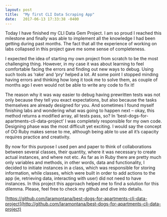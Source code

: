 ```yaml
---
layout: post
title:  "My first CLI Data Scraping App"
date:   2017-06-13 17:33:38 -0400
---
```



Today I have finished my CLI Data Gem Project. I am so proud I reached this milestone and finally was able to implement all the knowledge I had been getting during past months. The fact that all the experience of working on labs collapsed in this project gave me some sense of completeness. 

I expected the idea of starting my own project from scratch to be the most challenging thing. However, in my case it was about learning to feel comfortable facing the errors and finding out new ways to debug. Using such tools as ‘rake’ and ‘pry’ helped a lot. At some point I stopped minding having errors and thinking how long it took me to solve them, as couple of months ago I even would not be able to write any code to fix it! 

The reason why it was way easier to debug having prewritten tests was not only because they tell you exact expectations, but also because the tasks themselves are already designed for you. And sometimes I found myself finishing labs and wondering what was going to happen next – okay, this method returns a modified array, all tests pass, so? In ‘best-dogs-for-apartments-cli-data-project’ I was completely responsible for my own code. Designing phase was the most difficult yet exciting. I would say the concept of OO Ruby makes sense to me, although being able to use all it’s capacity requires practice and creativity. 

By now for this purpose I used pen and paper to think of collaborations between several classes, their quantity, where it was necessary to create actual instances, and where not etc. As far as in Ruby there are pretty much only variables and methods, in other words, data and functionality, I decided to initiate instances in a class, which was responsible for storing information, while classes, which were built in order to add actions to the app (ie, retrieving data, interacting with user) did not need to have instances. In this project this approach helped me to find a solution for this dilemma. Please, feel free to check my github and dive into details.

[https://github.com/laramontana/best-dogs-for-apartments-cli-data-project](http://github.com/laramontana/best-dogs-for-apartments-cli-data-project)

